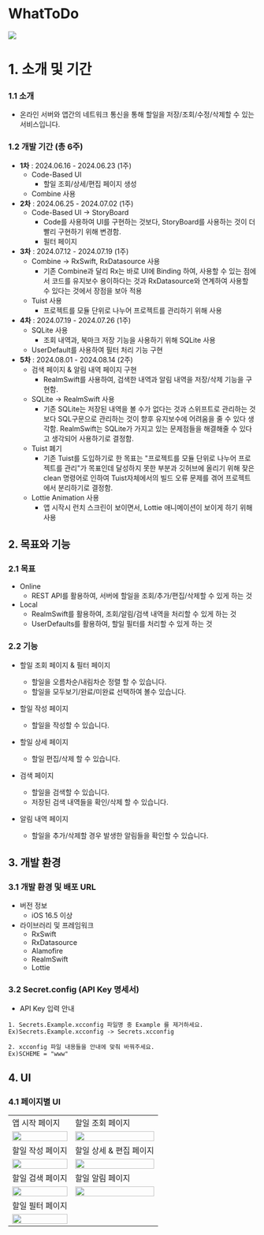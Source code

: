# WhatToDo

<img src="https://velog.velcdn.com/images/jakkujakku98/post/1f474f40-f5a7-4032-b7cb-fb0015c2ebdd/image.png">

# 1. 소개 및 기간

### 1.1 소개

- 온라인 서버와 앱간의 네트워크 통신을 통해 할일을 저장/조회/수정/삭제할 수 있는 서비스입니다.

### 1.2 개발 기간 (총 6주)

- **1차** : 2024.06.16 - 2024.06.23 (1주)
  - Code-Based UI
    - 할일 조회/상세/편집 페이지 생성
  - Combine 사용
- **2차** : 2024.06.25 - 2024.07.02 (1주)
  - Code-Based UI -> StoryBoard
    - Code를 사용하여 UI를 구현하는 것보다, StoryBoard를 사용하는 것이 더 빨리 구현하기 위해 변경함.
    - 필터 페이지
- **3차** : 2024.07.12 - 2024.07.19 (1주)
  - Combine -> RxSwift, RxDatasource 사용
    - 기존 Combine과 달리 Rx는 바로 UI에 Binding 하여, 사용할 수 있는 점에서 코드를 유지보수 용이하다는 것과 RxDatasource와 연계하여 사용할 수 있다는 것에서 장점을 보아 적용
  - Tuist 사용
    - 프로젝트를 모듈 단위로 나누어 프로젝트를 관리하기 위해 사용
- **4차** : 2024.07.19 - 2024.07.26 (1주)
  - SQLite 사용
    - 조회 내역과, 북마크 저장 기능을 사용하기 위해 SQLite 사용
  - UserDefault를 사용하여 필터 처리 기능 구현
- **5차** : 2024.08.01 - 2024.08.14 (2주)
  - 검색 페이지 & 알림 내역 페이지 구현
    - RealmSwift를 사용하여, 검색한 내역과 알림 내역을 저장/삭제 기능을 구현함.
  - SQLite -> RealmSwift 사용
    - 기존 SQLite는 저장된 내역을 볼 수가 없다는 것과 스위프트로 관리하는 것보다 SQL구문으로 관리하는 것이 향후 유지보수에 어려움을 줄 수 있다 생각함.
      RealmSwift는 SQLite가 가지고 있는 문제점들을 해결해줄 수 있다고 생각되어 사용하기로 결정함.
  - Tuist 폐기
    - 기존 Tuist를 도입하기로 한 목표는 "프로젝트를 모듈 단위로 나누어 프로젝트를 관리"가 목표인데 달성하지 못한 부분과 깃허브에 올리기 위해 잦은 clean 명령어로 인하여 Tuist자체에서의 빌드 오류 문제를 겪어 프로젝트에서 분리하기로 결정함.
  - Lottie Animation 사용
    - 앱 시작시 런치 스크린이 보이면서, Lottie 애니메이션이 보이게 하기 위해 사용

## 2. 목표와 기능

### 2.1 목표

- Online
  - REST API를 활용하여, 서버에 할일을 조회/추가/편집/삭제할 수 있게 하는 것
- Local
  - RealmSwift를 활용하여, 조회/알림/검색 내역을 처리할 수 있게 하는 것
  - UserDefaults를 활용하여, 할일 필터를 처리할 수 있게 하는 것

### 2.2 기능

- 할일 조회 페이지 & 필터 페이지
  - 할일을 오름차순/내림차순 정렬 할 수 있습니다.
  - 할일을 모두보기/완료/미완료 선택하여 볼수 있습니다.
- 할일 작성 페이지
  - 할일을 작성할 수 있습니다.
- 할일 상세 페이지
  - 할일 편집/삭제 할 수 있습니다.
- 검색 페이지
  - 할일을 검색할 수 있습니다.
  - 저장된 검색 내역들을 확인/삭제 할 수 있습니다.

- 알림 내역 페이지
  - 할일을 추가/삭제할 경우 발생한 알림들을 확인할 수 있습니다.

## 3. 개발 환경

### 3.1 개발 환경 및 배포 URL

- 버전 정보
  - iOS 16.5 이상
- 라이브러리 및 프레임워크
  - RxSwift
  - RxDatasource
  - Alamofire
  - RealmSwift
  - Lottie


### 3.2 Secret.config (API Key 명세서)

- API Key 입력 안내

```
1. Secrets.Example.xcconfig 파일명 중 Example 를 제거하세요. 
Ex)Secrets.Example.xcconfig -> Secrets.xcconfig

2. xcconfig 파일 내용들을 안내에 맞춰 바꿔주세요.
Ex)SCHEME = "www"
```



## 4. UI

### 4.1 페이지별 UI

<table>
    <tbody>
        <tr>
            <td>앱 시작 페이지</td>
            <td>할일 조회 페이지</td>
        </tr>
        <tr>
            <td>
        <img src="https://velog.velcdn.com/images/jakkujakku98/post/2d69c1ac-8d43-4d7b-8d33-faedfcb1ddf4/image.jpeg" width="100%">
            </td>
            <td>
                <img src="https://velog.velcdn.com/images/jakkujakku98/post/716d4f3f-13cb-46b0-bdef-e5aa2d8b7cb8/image.jpeg" width="100%">
            </td>
        </tr>
        <tr>
            <td>할일 작성 페이지</td>
            <td>할일 상세 & 편집 페이지</td>
        </tr>
        <tr>
            <td>
                <img src="https://velog.velcdn.com/images/jakkujakku98/post/141525f8-9ac2-4dec-a799-53eeb5cb53cc/image.jpeg" width="100%">
            </td>
            <td>
                <img src="https://velog.velcdn.com/images/jakkujakku98/post/73481a4f-a072-4471-89c5-7a70f5514f7e/image.jpeg" width="100%">
            </td>
        </tr>
      <tr>
            <td>할일 검색 페이지</td>
            <td>할일 알림 페이지</td>
        </tr>
        <tr>
            <td>
        <img src="https://velog.velcdn.com/images/jakkujakku98/post/55f8f227-03ab-402f-ad88-acfa6fdccdea/image.jpeg" width="100%">
            </td>
            <td>
                <img src="https://velog.velcdn.com/images/jakkujakku98/post/32b5f632-9523-4b60-b7d2-b8b7fe834f78/image.jpeg" width="100%">
            </td>
        </tr>
       <tr>
            <td>할일 필터 페이지</td>
        </tr>
        <tr>
            <td>
        <img src="https://velog.velcdn.com/images/jakkujakku98/post/c197904c-6a92-496d-a0cf-3f70e679c643/image.jpeg" width="100%">
            </td>
        </tr>
    </tbody>
</table>

